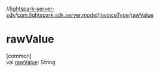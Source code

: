 //[lightspark-server-sdk](../../../index.md)/[com.lightspark.sdk.server.model](../index.md)/[InvoiceType](index.md)/[rawValue](raw-value.md)

# rawValue

[common]\
val [rawValue](raw-value.md): String
